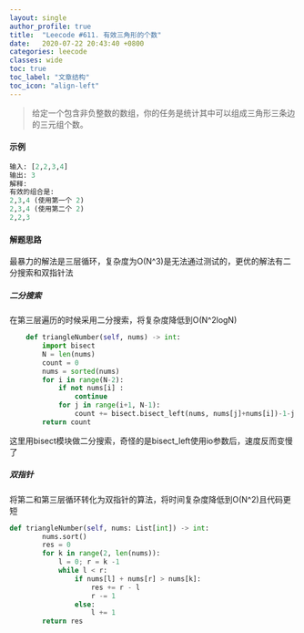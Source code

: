 ```yaml
---
layout: single
author_profile: true
title:  "Leecode #611. 有效三角形的个数"
date:   2020-07-22 20:43:40 +0800
categories: leecode
classes: wide
toc: true
toc_label: "文章结构"
toc_icon: "align-left"
---
```


> 给定一个包含非负整数的数组，你的任务是统计其中可以组成三角形三条边的三元组个数。

#### 示例

```python
输入: [2,2,3,4]
输出: 3
解释:
有效的组合是: 
2,3,4 (使用第一个 2)
2,3,4 (使用第二个 2)
2,2,3

```

#### 解题思路

最暴力的解法是三层循环，复杂度为O(N^3)是无法通过测试的，更优的解法有二分搜索和双指针法

##### 二分搜索

在第三层遍历的时候采用二分搜索，将复杂度降低到O(N^2logN)

```python
    def triangleNumber(self, nums) -> int:
        import bisect
        N = len(nums)
        count = 0
        nums = sorted(nums)
        for i in range(N-2):
            if not nums[i] :
                continue
            for j in range(i+1, N-1):
                count += bisect.bisect_left(nums, nums[j]+nums[i])-1-j
        return count
```

这里用bisect模块做二分搜索，奇怪的是bisect_left使用io参数后，速度反而变慢了



##### 双指针

将第二和第三层循环转化为双指针的算法，将时间复杂度降低到O(N^2)且代码更短

```python
def triangleNumber(self, nums: List[int]) -> int:
        nums.sort()
        res = 0
        for k in range(2, len(nums)):
            l = 0; r = k -1 
            while l < r:
                if nums[l] + nums[r] > nums[k]:
                    res += r - l
                    r -= 1
                else:
                    l += 1
        return res
```

